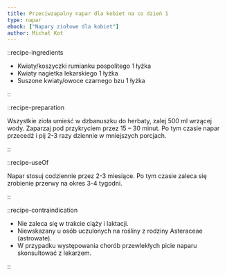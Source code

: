 ```yaml
---
title: Przeciwzapalny napar dla kobiet na co dzień 1
type: napar
ebook: ["Napary ziołowe dla kobiet"]
author: Michał Kot
---
```


::recipe-ingredients

- Kwiaty/koszyczki rumianku pospolitego 1 łyżka
- Kwiaty nagietka lekarskiego 1 łyżka
- Suszone kwiaty/owoce czarnego bzu 1 łyżka

::

::recipe-preparation

Wszystkie zioła umieść w dzbanuszku do herbaty, zalej 500 ml wrzącej wody. Zaparzaj pod przykryciem przez 15 – 30 minut. Po tym czasie napar przecedź i pij 2-3 razy dziennie w mniejszych porcjach.

::

::recipe-useOf

Napar stosuj codziennie przez 2-3 miesiące. Po tym czasie zaleca się zrobienie przerwy na okres 3-4 tygodni.

::

::recipe-contraindication

- Nie zaleca się w trakcie ciąży i laktacji.
- Niewskazany u osób uczulonych na rośliny z rodziny Asteraceae (astrowate).
- W przypadku występowania chorób przewlekłych picie naparu skonsultować z lekarzem.

::